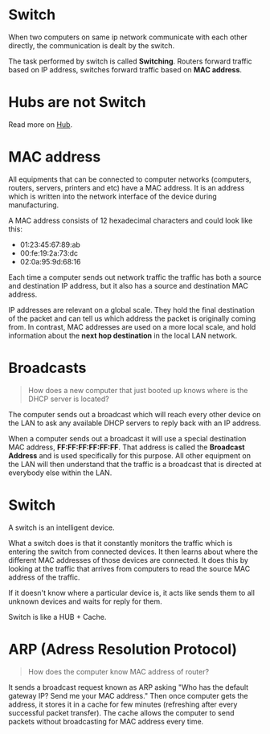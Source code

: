 # Switch

When two computers on same ip network communicate with each other directly, the communication is dealt by the switch.

The task performed by switch is called **Switching**. Routers forward traffic based on IP address, switches forward traffic based on **MAC address**.

# Hubs are not Switch

Read more on [Hub](./hub.md).

# MAC address

All equipments that can be connected to computer networks (computers, routers, servers, printers and etc) have a MAC address. It is an address which is written into the network interface of the device during manufacturing.

A MAC address consists of 12 hexadecimal characters and could look like this:

- 01:23:45:67:89:ab
- 00:fe:19:2a:73:dc
- 02:0a:95:9d:68:16

Each time a computer sends out network traffic the traffic has both a source and destination IP address, but it also has a source and destination MAC address.

IP addresses are relevant on a global scale. They hold the final destination of the packet and can tell us which address the packet is originally coming from. In contrast, MAC addresses are used on a more local scale, and hold information about the **next hop destination** in the local LAN network.

# Broadcasts

> How does a new computer that just booted up knows where is the DHCP server is located?

The computer sends out a broadcast which will reach every other device on the LAN to ask any available DHCP servers to reply back with an IP address.

When a computer sends out a broadcast it will use a special destination MAC address, **FF:FF:FF:FF:FF:FF**. That address is called the **Broadcast Address** and is used specifically for this purpose. All other equipment on the LAN will then understand that the traffic is a broadcast that is directed at everybody else within the LAN.

# Switch

A switch is an intelligent device.

What a switch does is that it constantly monitors the traffic which is entering the switch from connected devices. It then learns about where the different MAC addresses of those devices are connected. It does this by looking at the traffic that arrives from computers to read the source MAC address of the traffic.

If it doesn't know where a particular device is, it acts like sends them to all unknown devices and waits for reply for them.

Switch is like a HUB + Cache.

# ARP (Adress Resolution Protocol)

> How does the computer know MAC address of router?

It sends a broadcast request known as ARP asking "Who has the default gateway IP? Send me your MAC address." Then once computer gets the address, it stores it in a cache for few minutes (refreshing after every successful packet transfer). The cache allows the computer to send packets without broadcasting for MAC address every time.
 
